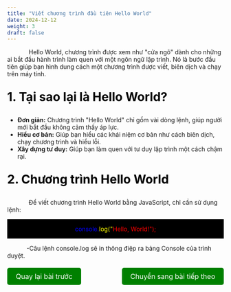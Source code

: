 ```yaml
---
title: "Viết chương trình đầu tiên Hello World"
date: 2024-12-12
weight: 3
draft: false
---
```

<p style="text-indent: 50px;">Hello World, chương trình được xem như "cửa ngõ" dành cho những ai bắt đầu hành trình làm quen với một ngôn ngữ lập trình. Nó là bước đầu tiên giúp bạn hình dung cách một chương trình được viết, biên dịch và chạy trên máy tính.
<p style="font-size: 2em; font-weight: bold; color: black;">1. Tại sao lại là Hello World?

- **Đơn giản:** Chương trình "Hello World" chỉ gồm vài dòng lệnh, giúp người mới bắt đầu không cảm thấy áp lực.
- **Hiểu cơ bản:** Giúp bạn hiểu các khái niệm cơ bản như cách biên dịch, chạy chương trình và hiểu lỗi.
- **Xây dựng tư duy:** Giúp bạn làm quen với tư duy lập trình một cách chậm rại.
<p style="font-size: 2em; font-weight: bold; color: black;">2. Chương trình Hello World
<p style="text-indent: 50px;">Để viết chương trình Hello World bằng JavaScript, chỉ cần sử dụng lệnh:
<div style="display: flex; justify-content: center; align-items: center; height: auto; background-color:black">
    <p style="background-color: black; color: blue; display: inline;">console.<span style="color: yellow;">log("<span style="color: red;">Hello, World!");</span></span></p>
</div>
<p style="text-indent: 45px;">-Câu lệnh console.log sẽ in thông điệp ra bảng Console của trình duyệt.

<div style="display: flex; justify-content: space-between; align-items: center; margin: 20px 0;">
  <a href="http://localhost:1313/dinhtanplinh03/dinhtanplinh03.github.io.git/posts/posts2/" style="display: inline-block; padding: 10px 20px; background-color: green; color: white; text-decoration: none; border-radius: 5px; font-size: 16px;">Quay lại bài trước</a>
  <a href="http://localhost:1313/dinhtanplinh03/dinhtanplinh03.github.io.git/posts/posts4/" style="display: inline-block; padding: 10px 20px; background-color: green; color: white; text-decoration: none; border-radius: 5px; font-size: 16px;">Chuyển sang bài tiếp theo</a>
</div>